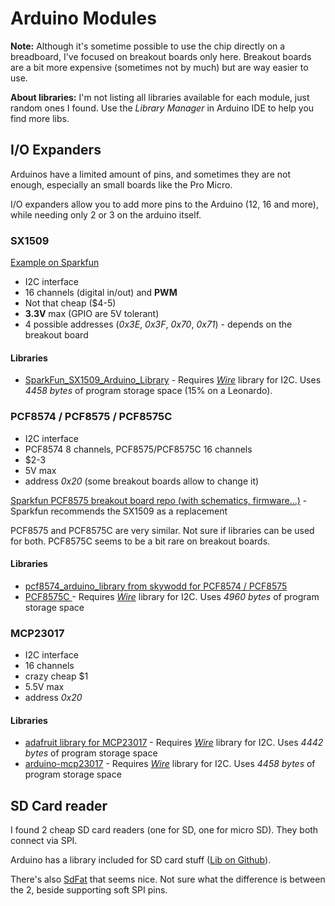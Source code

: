 # Arduino Modules

**Note:** Although it's sometime possible to use the chip directly on a breadboard, I've focused on breakout boards only here. Breakout boards are a bit more expensive (sometimes not by much) but are way easier to use.

**About libraries:** I'm not listing all libraries available for each module, just random ones I found. Use the *Library Manager* in Arduino IDE to help you find more libs.

## I/O Expanders

Arduinos have a limited amount of pins, and sometimes they are not enough, especially an small boards like the Pro Micro.

I/O expanders allow you to add more pins to the Arduino (12, 16 and more), while needing only 2 or 3 on the arduino itself.

### SX1509

[Example on Sparkfun](https://learn.sparkfun.com/tutorials/sx1509-io-expander-breakout-hookup-guide/all)

* I2C interface
* 16 channels (digital in/out) and **PWM**
* Not that cheap ($4-5)
* **3.3V** max (GPIO are 5V tolerant)
* 4 possible addresses (*0x3E*, *0x3F*, *0x70*, *0x71*) - depends on the breakout board

#### Libraries

* [SparkFun_SX1509_Arduino_Library](https://github.com/sparkfun/SparkFun_SX1509_Arduino_Library) - Requires [*Wire*](http://www.arduino.cc/en/Reference/Wire) library for I2C. Uses *4458 bytes* of program storage space (15% on a Leonardo).

### PCF8574 / PCF8575 / PCF8575C

* I2C interface
* PCF8574 8 channels, PCF8575/PCF8575C 16 channels
* $2-3
* 5V max
* address *0x20* (some breakout boards allow to change it)

[Sparkfun PCF8575 breakout board repo (with schematics, firmware...)](https://github.com/sparkfun/I2C_Expander_Breakout-PCF8575/tree/V_H1.0_F1.0) - Sparkfun recommends the SX1509 as a replacement

PCF8575 and PCF8575C are very similar. Not sure if libraries can be used for both. PCF8575C seems to be a bit rare on breakout boards.

#### Libraries

* [pcf8574_arduino_library from skywodd for PCF8574 / PCF8575](https://github.com/skywodd/pcf8574_arduino_library)
* [PCF8575C ](https://github.com/4-20ma/I2cDiscreteIoExpander) - Requires [*Wire*](http://www.arduino.cc/en/Reference/Wire) library for I2C. Uses *4960 bytes* of program storage space

### MCP23017

* I2C interface
* 16 channels
* crazy cheap $1
* 5.5V max
* address *0x20*

#### Libraries

* [adafruit library for MCP23017](https://github.com/adafruit/Adafruit-MCP23017-Arduino-Library) - Requires [*Wire*](http://www.arduino.cc/en/Reference/Wire) library for I2C. Uses *4442 bytes* of program storage space
* [arduino-mcp23017](https://github.com/blemasle/arduino-mcp23017) - Requires [*Wire*](http://www.arduino.cc/en/Reference/Wire) library for I2C. Uses *4458 bytes* of program storage space

## SD Card reader

I found 2 cheap SD card readers (one for SD, one for micro SD). They both connect via SPI.

Arduino has a library included for SD card stuff ([Lib on Github](https://github.com/arduino-libraries/SD)).

There's also [SdFat](https://github.com/greiman/SdFat) that seems nice. Not sure what the difference is between the 2, beside supporting soft SPI pins.